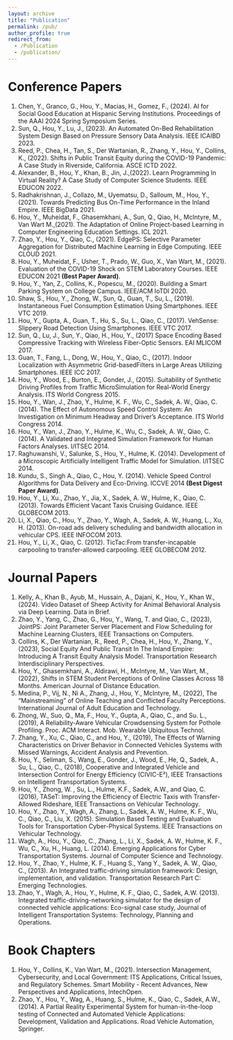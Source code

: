 ```yaml
---
layout: archive
title: "Publication"
permalink: /pub/
author_profile: true
redirect_from:
  - /Publication
  - /publication/
---
```

Conference Papers
======
1. Chen, Y., Granco, G., Hou, Y., Macias, H., Gomez, F., (2024). AI for Social Good Education at Hispanic Serving Institutions. Proceedings of the AAAI 2024 Spring Symposium Series.
1. Sun, Q.,  Hou, Y., Lu, J., (2023). An Automated On-Bed Rehabilitation System Design Based on Pressure Sensory Data Analysis. IEEE ICAIBD 2023.
1. Reed, P., Chea, H., Tan, S., Der Wartanian, R., Zhang, Y., Hou, Y., Collins, K., (2022). Shifts in Public Transit Equity during the COVID-19 Pandemic: A Case Study in Riverside, California. ASCE ICTD 2022.
1. Alexander, B., Hou, Y., Khan, B., Jin, J.,(2022). Learn Programming In Virtual Reality? A Case Study of Computer Science Students. IEEE EDUCON 2022.
1. Radhakrishnan, J., Collazo, M., Uyematsu, D., Salloum, M., Hou, Y., (2021). Towards Predicting Bus On-Time Performance in the Inland Empire. IEEE BigData 2021.
1. Hou, Y., Muheidat, F., Ghasemkhani, A., Sun, Q., Qiao, H., McIntyre, M., Van Wart M.,(2021). The Adaptation of Online Project-based Learning in Computer Engineering Education Settings. ICL 2021.
1. Zhao, Y., Hou, Y., Qiao, C., (2021). EdgePS: Selective Parameter Aggregation for Distributed Machine Learning in Edge Computing. IEEE CLOUD 2021.
1. Hou, Y., Muheidat, F., Usher, T., Prado, W., Guo, X., Van Wart, M., (2021). Evaluation of the COVID-19 Shock on STEM Laboratory Courses. IEEE EDUCON 2021 __(Best Paper Award)__.
1. Hou, Y., Yan, Z., Collins, K., Popescu, M., (2020). Building a Smart Parking System on College Campus. IEEE/ACM IoTDI 2020.
1. Shaw, S., Hou, Y., Zhong, W., Sun, Q., Guan, T., Su, L., (2019). Instantaneous Fuel Consumption Estimation Using Smartphones. IEEE VTC 2019.
1. Hou, Y., Gupta, A., Guan, T., Hu, S., Su, L., Qiao, C., (2017). VehSense: Slippery Road Detection Using Smartphones. IEEE VTC 2017.
1. Sun, Q., Lu, J., Sun, Y., Qiao, H., Hou, Y., (2017) Space Encoding Based Compressive Tracking with Wireless Fiber-Optic Sensors. EAI MLICOM 2017.
1. Guan, T., Fang, L., Dong, W., Hou, Y., Qiao, C., (2017). Indoor Localization with Asymmetric Grid-basedFilters in Large Areas Utilizing Smartphones. IEEE ICC 2017.
1. Hou, Y., Wood, E., Burton, E., Gonder, J., (2015). Suitability of Synthetic Driving Profiles from Traffic MicroSimulation for Real-World Energy Analysis. ITS World Congress 2015. 
1. Hou, Y., Wan, J., Zhao, Y., Hulme, K. F., Wu, C.,  Sadek, A. W., Qiao, C. (2014). The Effect of Autonomous Speed Control System: An Investigation on Minimum Headway and Driver’s Acceptance. ITS World Congress 2014.
1. Hou, Y., Wan, J., Zhao, Y., Hulme, K., Wu, C., Sadek, A. W., Qiao, C. (2014). A Validated and Integrated Simulation Framework for Human Factors Analyses. I/ITSEC 2014.
1. Raghuwanshi, V., Salunke, S., Hou, Y., Hulme, K. (2014). Development of a Microscopic Artificially Intelligent Traffic Model for Simulation. I/ITSEC 2014.
1. Kundu, S., Singh A., Qiao, C., Hou, Y. (2014). Vehicle Speed Control Algorithms for Data Delivery and Eco-Driving. ICCVE 2014 __(Best Digest Paper Award)__.
1. Hou, Y., Li, Xu., Zhao, Y., Jia, X., Sadek, A. W., Hulme, K., Qiao, C. (2013). Towards Efficient Vacant Taxis Cruising Guidance. IEEE GLOBECOM 2013.
1. Li, X., Qiao, C., Hou, Y., Zhao, Y., Wagh, A., Sadek, A. W., Huang, L., Xu, H. (2013). On-road ads delivery scheduling and bandwidth allocation in vehicular CPS. IEEE INFOCOM 2013.
1. Hou, Y., Li, X., Qiao, C. (2012). TicTac:From transfer-incapable carpooling to transfer-allowed carpooling. IEEE GLOBECOM 2012.

Journal Papers
======
1. Kelly, A., Khan B., Ayub, M., Hussain, A., Dajani, K., Hou, Y., Khan W.,(2024). Video Dataset of Sheep Activity for Animal Behavioral Analysis via Deep Learning. Data in Brief.
1. Zhao, Y., Yang, C., Zhao, G., Hou, Y., Wang, T. and Qiao, C., (2023), JointPS: Joint Parameter Server Placement and Flow Scheduling for Machine Learning Clusters, IEEE Transactions on Computers.
1. Collins, K., Der Wartanian, R., Reed, P., Chea, H., Hou, Y., Zhang, Y., (2023), Social Equity And Public Transit In The Inland Empire: Introducing A Transit Equity Analysis Model. Transportation Research Interdisciplinary Perspectives.
1. Hou, Y., Ghasemkhani, A.,  Aldirawi, H., McIntyre, M., Van Wart, M., (2022), Shifts in STEM Student Perceptions of Online Classes Across 18 Months. American Journal of Distance Education.
1. Medina, P., Vij, N., Ni A., Zhang, J., Hou, Y., McIntyre, M., (2022), The “Mainstreaming” of Online Teaching and Conflicted Faculty Perceptions. International Journal of Adult Education and Technology.
1. Zhong, W., Suo, Q., Ma, F., Hou, Y., Gupta, A., Qiao, C., and Su. L., (2019), A Reliability-Aware Vehicular Crowdsensing System for Pothole Profiling. Proc. ACM Interact. Mob. Wearable Ubiquitous Technol. 
1. Zhang, Y., Xu, C., Qiao, C., and Hou, Y., (2019), The Effects of Warning Characteristics on Driver Behavior in Connected Vehicles Systems with Missed Warnings, Accident Analysis and Prevention.
1. Hou, Y., Seliman, S., Wang, E., Gonder, J., Wood, E., He, Q., Sadek, A., Su, L., Qiao, C., (2018), Cooperative and Integrated Vehicle and Intersection Control for Energy Efficiency (CIVIC-E²), IEEE Transactions on Intelligent Transportation Systems.
1. Hou, Y., Zhong, W. , Su, L., Hulme, K.F., Sadek, A.W., and Qiao, C. (2016), TASeT: Improving the Efficiency of Electric Taxis with Transfer-Allowed Rideshare, IEEE Transactions on Vehicular Technology.
1. Hou, Y., Zhao, Y., Wagh, A., Zhang, L., Sadek,  A. W., Hulme, K. F., Wu, C., Qiao, C., Liu, X. (2015). Simulation Based Testing and Evaluation Tools for Transportation Cyber-Physical Systems. IEEE Transactions on Vehicular Technology. 
1. Wagh, A., Hou, Y., Qiao, C., Zhang, L., Li, X., Sadek, A. W., Hulme, K. F., Wu, C., Xu, H., Huang, L. (2014). Emerging Applications for Cyber Transportation Systems. Journal of Computer Science and Technology.
1. Hou, Y., Zhao, Y., Hulme, K. F., Huang S., Yang Y., Sadek, A. W., Qiao, C., (2013). An Integrated traffic-driving simulation framework: Design, implementation, and validation. Transportation Research Part C: Emerging Technologies.
1. Zhao, Y., Wagh, A., Hou, Y., Hulme, K. F., Qiao, C., Sadek, A.W. (2013).  Integrated traffic-driving-networking simulator for the design of connected vehicle applications: Eco-signal case study, Journal of Intelligent Transportation Systems: Technology, Planning and Operations.

Book Chapters
======
1. Hou, Y., Collins, K., Van Wart, M., (2021). Intersection Management, Cybersecurity, and Local Government: ITS Applications, Critical Issues, and Regulatory Schemes. Smart Mobility - Recent Advances, New Perspectives and Applications, IntechOpen.
1. Zhao, Y., Hou, Y., Wag, A., Huang, S., Hulme, K., Qiao, C., Sadek, A.W., (2014). A Partial Reality Experimental System for human-in-the-loop testing of Connected and  Automated Vehicle Applications: Development, Validation and Applications. Road Vehicle Automation, Springer.